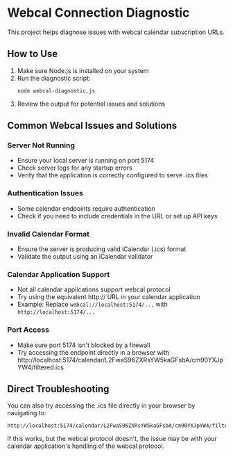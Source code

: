 # Webcal Connection Diagnostic

This project helps diagnose issues with webcal calendar subscription URLs.

## How to Use

1. Make sure Node.js is installed on your system
2. Run the diagnostic script:
   ```
   node webcal-diagnostic.js
   ```
3. Review the output for potential issues and solutions

## Common Webcal Issues and Solutions

### Server Not Running
- Ensure your local server is running on port 5174
- Check server logs for any startup errors
- Verify that the application is correctly configured to serve .ics files

### Authentication Issues
- Some calendar endpoints require authentication
- Check if you need to include credentials in the URL or set up API keys

### Invalid Calendar Format
- Ensure the server is producing valid iCalendar (.ics) format
- Validate the output using an iCalendar validator

### Calendar Application Support
- Not all calendar applications support webcal protocol
- Try using the equivalent http:// URL in your calendar application
- Example: Replace `webcal://localhost:5174/...` with `http://localhost:5174/...`

### Port Access
- Make sure port 5174 isn't blocked by a firewall
- Try accessing the endpoint directly in a browser with http://localhost:5174/calendar/L2FwaS96ZXRsYW5kaGFsbA/cm90YXJpYW4/filtered.ics

## Direct Troubleshooting

You can also try accessing the .ics file directly in your browser by navigating to:
```
http://localhost:5174/calendar/L2FwaS96ZXRsYW5kaGFsbA/cm90YXJpYW4/filtered.ics
```

If this works, but the webcal protocol doesn't, the issue may be with your calendar application's handling of the webcal protocol.
